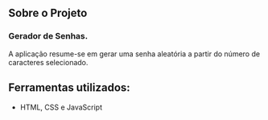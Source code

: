 ## Sobre o Projeto

<h3>Gerador de Senhas.</h3>

A aplicação resume-se em gerar uma senha aleatória a partir do número de caracteres selecionado.


<h2>Ferramentas utilizados: </h2>
<ul>
<li>HTML, CSS e JavaScript</li>
</ul>
